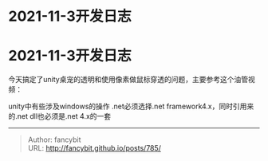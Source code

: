 # 2021-11-3开发日志

<div class="header"><h1 class="single-title animate__animated animate__pulse animate__faster">2021-11-3开发日志</h1></div>

<div class="content" id="content"><p>今天搞定了unity桌宠的透明和使用像素做鼠标穿透的问题，主要参考这个油管视频：<!-- raw HTML omitted --></p><!-- raw HTML omitted --><p>unity中有些涉及windows的操作 .net必须选择.net framework4.x，同时引用来的.net dll也必须是.net 4.x的一套</p></div>



---

> Author: fancybit  
> URL: http://fancybit.github.io/posts/785/  

